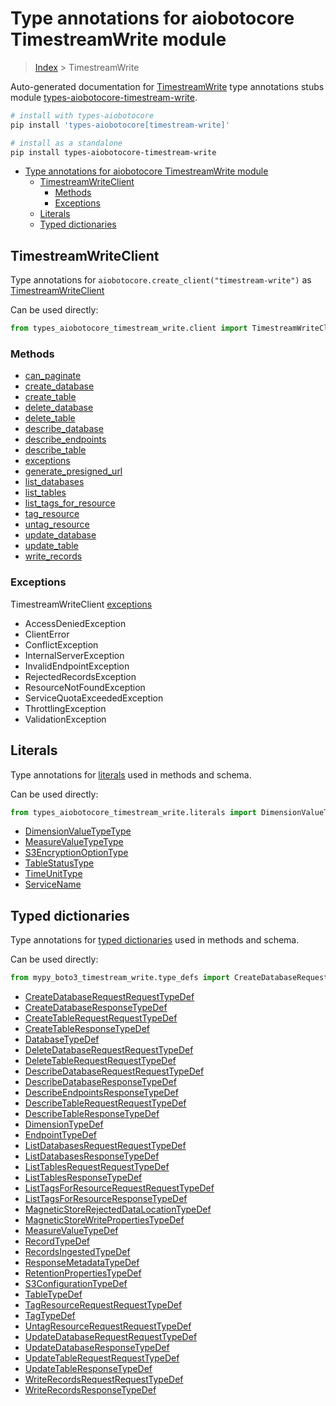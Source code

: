 <a id="type-annotations-for-aiobotocore-timestreamwrite-module"></a>

# Type annotations for aiobotocore TimestreamWrite module

> [Index](..) > TimestreamWrite

Auto-generated documentation for
[TimestreamWrite](https://boto3.amazonaws.com/v1/documentation/api/latest/reference/services/timestream-write.html#TimestreamWrite)
type annotations stubs module
[types-aiobotocore-timestream-write](https://pypi.org/project/types-aiobotocore-timestream-write/).

```bash
# install with types-aiobotocore
pip install 'types-aiobotocore[timestream-write]'

# install as a standalone
pip install types-aiobotocore-timestream-write
```

- [Type annotations for aiobotocore TimestreamWrite module](#type-annotations-for-aiobotocore-timestreamwrite-module)
  - [TimestreamWriteClient](#timestreamwriteclient)
    - [Methods](#methods)
    - [Exceptions](#exceptions)
  - [Literals](#literals)
  - [Typed dictionaries](#typed-dictionaries)

<a id="timestreamwriteclient"></a>

## TimestreamWriteClient

Type annotations for `aiobotocore.create_client("timestream-write")` as
[TimestreamWriteClient](./client.md)

Can be used directly:

```python
from types_aiobotocore_timestream_write.client import TimestreamWriteClient
```

<a id="methods"></a>

### Methods

- [can_paginate](./client.md#can_paginate)
- [create_database](./client.md#create_database)
- [create_table](./client.md#create_table)
- [delete_database](./client.md#delete_database)
- [delete_table](./client.md#delete_table)
- [describe_database](./client.md#describe_database)
- [describe_endpoints](./client.md#describe_endpoints)
- [describe_table](./client.md#describe_table)
- [exceptions](./client.md#exceptions)
- [generate_presigned_url](./client.md#generate_presigned_url)
- [list_databases](./client.md#list_databases)
- [list_tables](./client.md#list_tables)
- [list_tags_for_resource](./client.md#list_tags_for_resource)
- [tag_resource](./client.md#tag_resource)
- [untag_resource](./client.md#untag_resource)
- [update_database](./client.md#update_database)
- [update_table](./client.md#update_table)
- [write_records](./client.md#write_records)

<a id="exceptions"></a>

### Exceptions

TimestreamWriteClient [exceptions](./client.md#exceptions)

- AccessDeniedException
- ClientError
- ConflictException
- InternalServerException
- InvalidEndpointException
- RejectedRecordsException
- ResourceNotFoundException
- ServiceQuotaExceededException
- ThrottlingException
- ValidationException

<a id="literals"></a>

## Literals

Type annotations for [literals](./literals.md) used in methods and schema.

Can be used directly:

```python
from types_aiobotocore_timestream_write.literals import DimensionValueTypeType, ...
```

- [DimensionValueTypeType](./literals.md#dimensionvaluetypetype)
- [MeasureValueTypeType](./literals.md#measurevaluetypetype)
- [S3EncryptionOptionType](./literals.md#s3encryptionoptiontype)
- [TableStatusType](./literals.md#tablestatustype)
- [TimeUnitType](./literals.md#timeunittype)
- [ServiceName](./literals.md#servicename)

<a id="typed-dictionaries"></a>

## Typed dictionaries

Type annotations for [typed dictionaries](./type_defs.md) used in methods and
schema.

Can be used directly:

```python
from mypy_boto3_timestream_write.type_defs import CreateDatabaseRequestRequestTypeDef, ...
```

- [CreateDatabaseRequestRequestTypeDef](./type_defs.md#createdatabaserequestrequesttypedef)
- [CreateDatabaseResponseTypeDef](./type_defs.md#createdatabaseresponsetypedef)
- [CreateTableRequestRequestTypeDef](./type_defs.md#createtablerequestrequesttypedef)
- [CreateTableResponseTypeDef](./type_defs.md#createtableresponsetypedef)
- [DatabaseTypeDef](./type_defs.md#databasetypedef)
- [DeleteDatabaseRequestRequestTypeDef](./type_defs.md#deletedatabaserequestrequesttypedef)
- [DeleteTableRequestRequestTypeDef](./type_defs.md#deletetablerequestrequesttypedef)
- [DescribeDatabaseRequestRequestTypeDef](./type_defs.md#describedatabaserequestrequesttypedef)
- [DescribeDatabaseResponseTypeDef](./type_defs.md#describedatabaseresponsetypedef)
- [DescribeEndpointsResponseTypeDef](./type_defs.md#describeendpointsresponsetypedef)
- [DescribeTableRequestRequestTypeDef](./type_defs.md#describetablerequestrequesttypedef)
- [DescribeTableResponseTypeDef](./type_defs.md#describetableresponsetypedef)
- [DimensionTypeDef](./type_defs.md#dimensiontypedef)
- [EndpointTypeDef](./type_defs.md#endpointtypedef)
- [ListDatabasesRequestRequestTypeDef](./type_defs.md#listdatabasesrequestrequesttypedef)
- [ListDatabasesResponseTypeDef](./type_defs.md#listdatabasesresponsetypedef)
- [ListTablesRequestRequestTypeDef](./type_defs.md#listtablesrequestrequesttypedef)
- [ListTablesResponseTypeDef](./type_defs.md#listtablesresponsetypedef)
- [ListTagsForResourceRequestRequestTypeDef](./type_defs.md#listtagsforresourcerequestrequesttypedef)
- [ListTagsForResourceResponseTypeDef](./type_defs.md#listtagsforresourceresponsetypedef)
- [MagneticStoreRejectedDataLocationTypeDef](./type_defs.md#magneticstorerejecteddatalocationtypedef)
- [MagneticStoreWritePropertiesTypeDef](./type_defs.md#magneticstorewritepropertiestypedef)
- [MeasureValueTypeDef](./type_defs.md#measurevaluetypedef)
- [RecordTypeDef](./type_defs.md#recordtypedef)
- [RecordsIngestedTypeDef](./type_defs.md#recordsingestedtypedef)
- [ResponseMetadataTypeDef](./type_defs.md#responsemetadatatypedef)
- [RetentionPropertiesTypeDef](./type_defs.md#retentionpropertiestypedef)
- [S3ConfigurationTypeDef](./type_defs.md#s3configurationtypedef)
- [TableTypeDef](./type_defs.md#tabletypedef)
- [TagResourceRequestRequestTypeDef](./type_defs.md#tagresourcerequestrequesttypedef)
- [TagTypeDef](./type_defs.md#tagtypedef)
- [UntagResourceRequestRequestTypeDef](./type_defs.md#untagresourcerequestrequesttypedef)
- [UpdateDatabaseRequestRequestTypeDef](./type_defs.md#updatedatabaserequestrequesttypedef)
- [UpdateDatabaseResponseTypeDef](./type_defs.md#updatedatabaseresponsetypedef)
- [UpdateTableRequestRequestTypeDef](./type_defs.md#updatetablerequestrequesttypedef)
- [UpdateTableResponseTypeDef](./type_defs.md#updatetableresponsetypedef)
- [WriteRecordsRequestRequestTypeDef](./type_defs.md#writerecordsrequestrequesttypedef)
- [WriteRecordsResponseTypeDef](./type_defs.md#writerecordsresponsetypedef)
